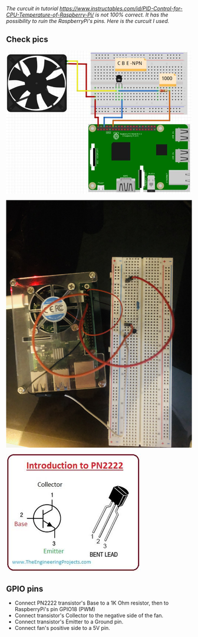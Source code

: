 _The curcuit in tutorial
https://www.instructables.com/id/PID-Control-for-CPU-Temperature-of-Raspberry-Pi/
is not 100% correct. It has the possibility to ruin the RaspberryPi's pins.
Here is the curcuit I used._

## Check pics  
![curcuit](https://github.com/WangYini/PIDControlOfCPUTemperatureOnRaspberryPi/blob/master/curcuit.jpg)   
  
![Hardware setting](https://github.com/WangYini/PIDControlOfCPUTemperatureOnRaspberryPi/blob/master/Hardware%20setting.jpg)  
  
![PN2222 transistor](https://github.com/WangYini/PIDControlOfCPUTemperatureOnRaspberryPi/blob/master/PN2222%20transistor.jpg)  

## GPIO pins  
* Connect PN2222 transistor's Base to a 1K Ohm resistor, then to RaspberryPi's pin GPIO18 (PWM)  
* Connect transistor's Collector to the negative side of the fan.  
* Connect transistor's Emitter to a Ground pin.  
* Connect fan's positive side to a 5V pin.  

